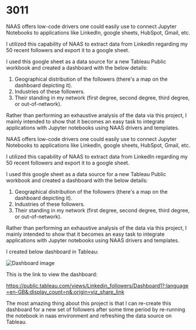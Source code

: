 # 3011

NAAS offers low-code drivers one could easily use to connect Jupyter Notebooks to applications like LinkedIn, google sheets, HubSpot, Gmail, etc.

I utilized this capability of NAAS to extract data from LinkedIn regarding my 50 recent followers and export it to a google sheet.

I used this google sheet as a data source for a new Tableau Public workbook and created a dashboard with the below details:

1) Geographical distribution of the followers (there's a map on the dashboard depicting it).
2) Industries of these followers.
3) Their standing in my network (first degree, second degree, third degree, or out-of-network).

Rather than performing an exhaustive analysis of the data via this project, I mainly intended to show that it becomes an easy task to integrate applications with Jupyter notebooks using NAAS drivers and templates.

NAAS offers low-code drivers one could easily use to connect Jupyter Notebooks to applications like LinkedIn, google sheets, HubSpot, Gmail, etc.

I utilized this capability of NAAS to extract data from LinkedIn regarding my 50 recent followers and export it to a google sheet.

I used this google sheet as a data source for a new Tableau Public workbook and created a dashboard with the below details:

1) Geographical distribution of the followers (there's a map on the dashboard depicting it).
2) Industries of these followers.
3) Their standing in my network (first degree, second degree, third degree, or out-of-network).

Rather than performing an exhaustive analysis of the data via this project, I mainly intended to show that it becomes an easy task to integrate applications with Jupyter notebooks using NAAS drivers and templates.

I created below dashboard in Tableau: 


![Dashboard image](https://user-images.githubusercontent.com/96224247/177754113-e11dcd28-9760-4ec4-9caa-0f4c7d12fe48.png)

This is the link to view the dashboard:

https://public.tableau.com/views/Linkedin_followers/Dashboard1?:language=en-GB&:display_count=n&:origin=viz_share_link

The most amazing thing about this project is that I can re-create this dashboard for a new set of followers after some time period by re-running the notebook in naas environment and refreshing the data source on Tableau.







